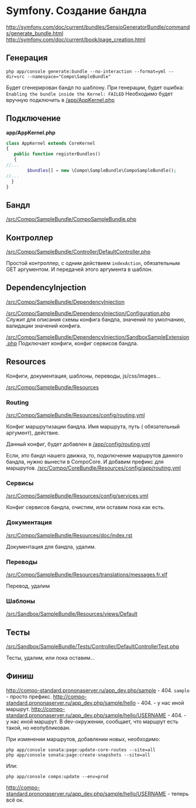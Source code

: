# Symfony. Создание бандла

http://symfony.com/doc/current/bundles/SensioGeneratorBundle/commands/generate_bundle.html
http://symfony.com/doc/current/book/page_creation.html


## Генерация

```
php app/console generate:bundle --no-interaction --format=yml --dir=src --namespace="Compo\SampleBundle"
```

Будет сгенерирован бандл по шаблону.
При генерации, будет ошибка: `Enabling the bundle inside the Kernel: FAILED`
Необходимо будет вручную подключить в [/app/AppKernel.php](/app/AppKernel.php)

## Подключение

**app/AppKernel.php**

```php
class AppKernel extends CoreKernel
{
   public function registerBundles()
   {
//...
        $bundles[] = new \Compo\SampleBundle\CompoSampleBundle();
//...
  }
}
```

## Бандл

[/src/Compo/SampleBundle/CompoSampleBundle.php](/src/Compo/SampleBundle/CompoSampleBundle.php)

## Контроллер

[/src/Compo/SampleBundle/Controller/DefaultController.php](/src/Compo/SampleBundle/Controller/DefaultController.php)

Простой контроллер, с одним действием `indexAction`, обязательным GET аргументом. И передачей этого аргумента в шаблон.

## DependencyInjection

[/src/Compo/SampleBundle/DependencyInjection](/src/Compo/SampleBundle/DependencyInjection)

[/src/Compo/SampleBundle/DependencyInjection/Configuration.php](/src/Compo/SampleBundle/DependencyInjection/Configuration.php)
Служит для описания схемы конфига бандла, значений по умолчанию, валидации значений конфига.

[/src/Compo/SampleBundle/DependencyInjection/SandboxSampleExtension.php](/src/Compo/SampleBundle/DependencyInjection/CompoSampleExtension.php)
Подключает конфиги, конфиг сервисов бандла.

## Resources

Конфиги, документация, шаблоны, переводы, js/css/images...

[/src/Compo/SampleBundle/Resources](/src/Compo/SampleBundle/Resources)

### Routing

[/src/Compo/SampleBundle/Resources/config/routing.yml](/src/Compo/SampleBundle/Resources/config/routing.yml)

Конфиг маршрутизации бандла. Имя маршрута, путь ( обязательный аргумент), действие.

Данный конфиг, будет добавлен в [/app/config/routing.yml](/app/config/routing.yml)

Если, это бандл нашего движка, то, подключение маршрутов данного бандла, нужно вынести в CompoCore. И добавим префикс для маршрутов.
[/src/Compo/CoreBundle/Resources/config/app/routing.yml](/src/Compo/CoreBundle/Resources/config/app/routing.yml)

### Сервисы

[/src/Compo/SampleBundle/Resources/config/services.yml](/src/Compo/SampleBundle/Resources/config/services.yml)

Конфиг сервисов бандла, очистим, или оставим пока как есть.

### Документация

[/src/Compo/SampleBundle/Resources/doc/index.rst](/src/Compo/SampleBundle/Resources/doc/index.rst)

Документация для бандла, удалим.

### Переводы

[/src/Compo/SampleBundle/Resources/translations/messages.fr.xlf](/src/Compo/SampleBundle/Resources/translations/messages.fr.xlf)

Перевод, удалим

### Шаблоны

[/src/Sandbox/SampleBundle/Resources/views/Default](/src/Sandbox/SampleBundle/Resources/views/Default)

## Тесты

[/src/Sandbox/SampleBundle/Tests/Controller/DefaultControllerTest.php](/src/Sandbox/SampleBundle/Tests/Controller/DefaultControllerTest.php)

Тесты, удалим, или пока оставим...

## Финиш

http://compo-standard.prononaserver.ru/app_dev.php/sample - 404. `sample` - просто префикс.
http://compo-standard.prononaserver.ru/app_dev.php/sample/hello - 404. - у нас иной маршрут.
http://compo-standard.prononaserver.ru/app_dev.php/sample/hello/USERNAME - 404. - у нас иной маршрут. В dev-окружении, сообщает, что маршрут есть такой, но неопубликован.

При изменении маршрутов, добавлении новых, необходимо:

```
php app/console sonata:page:update-core-routes --site=all
php app/console sonata:page:create-snapshots --site=all
```

Или:

```
php app/console compo:update --env=prod
```

http://compo-standard.prononaserver.ru/app_dev.php/sample/hello/USERNAME - теперь всё ок.